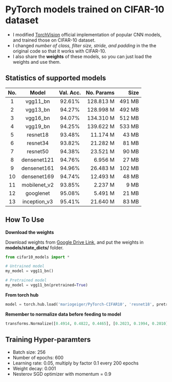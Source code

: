 # PyTorch models trained on CIFAR-10 dataset
- I modified [TorchVision](https://pytorch.org/docs/stable/torchvision/models.html) official implementation of popular CNN models, and trained those on CIFAR-10 dataset.
- I changed *number of class, filter size, stride, and padding* in the the original code so that it works with CIFAR-10.
- I also share the **weights** of these models, so you can just load the weights and use them.

## Statistics of supported models
| No. |     Model    | Val. Acc. | No. Params |   Size |
|:---:|:------------:|:---------:|-----------:|-------:|
| 1   | vgg11_bn     |   92.61%  |  128.813 M | 491 MB |
| 2   | vgg13_bn     |   94.27%  |  128.998 M | 492 MB |
| 3   | vgg16_bn     |   94.07%  |  134.310 M | 512 MB |
| 4   | vgg19_bn     |   94.25%  |  139.622 M | 533 MB |
| 5   | resnet18     |   93.48%  |   11.174 M |  43 MB |
| 6   | resnet34     |   93.82%  |   21.282 M |  81 MB |
| 7   | resnet50     |   94.38%  |   23.521 M |  90 MB |
| 8   | densenet121  |   94.76%  |    6.956 M |  27 MB |
| 9   | densenet161  |   94.96%  |   26.483 M | 102 MB |
| 10  | densenet169  |   94.74%  |   12.493 M |  48 MB |
| 11  | mobilenet_v2 |   93.85%  |    2.237 M |   9 MB |
| 12  | googlenet    |   95.08%  |    5.491 M |  21 MB |
| 13  | inception_v3 |   95.41%  |   21.640 M |  83 MB |

## How To Use

**Download the weights**

Download weights from [Google Drive Link](https://drive.google.com/drive/folders/15jBlLkOFg0eK-pwsmXoSesNDyDb_HOeV?usp=sharing), and put the weights in **models/state_dicts/** folder.

```python
from cifar10_models import *

# Untrained model
my_model = vgg11_bn()

# Pretrained model
my_model = vgg11_bn(pretrained=True)
```

**From torch hub**
```python
model = torch.hub.load('mariogeiger/PyTorch-CIFAR10', 'resnet18', pretrained=True)
```

**Remember to normalize data before feeding to model**
```python
transforms.Normalize([0.4914, 0.4822, 0.4465], [0.2023, 0.1994, 0.2010])]
```

## Training Hyper-paramters
- Batch size: 256
- Number of epochs: 600
- Learning rate: 0.05, multiply by factor 0.1 every 200 epochs
- Weight decay: 0.001
- Nesterov SGD optimizer with momentum = 0.9
